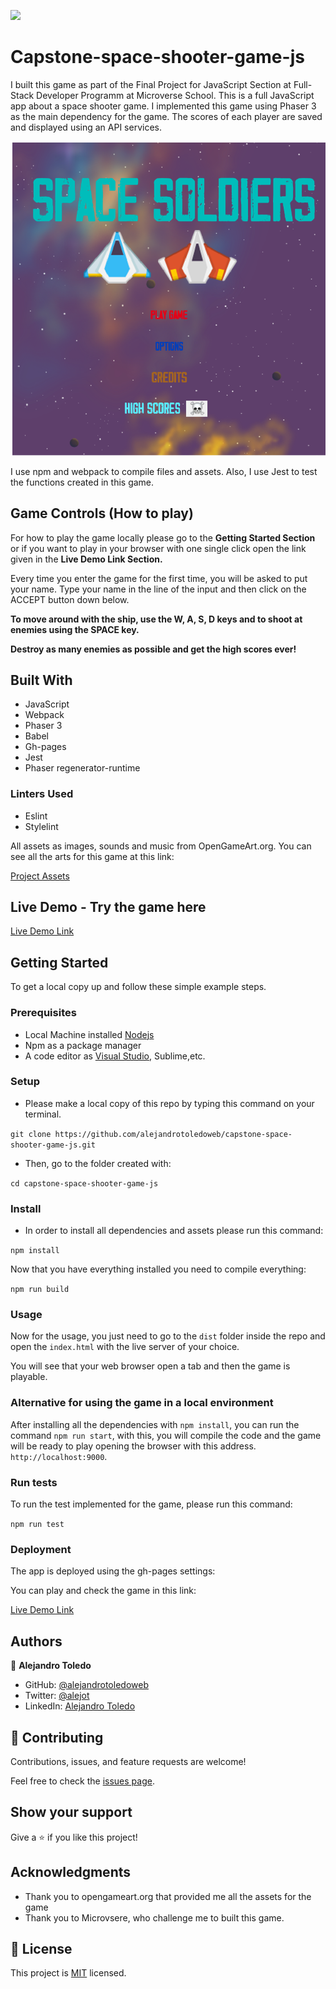 ![](https://img.shields.io/badge/Microverse-blueviolet)

# Capstone-space-shooter-game-js

I built this game as part of the Final Project for JavaScript Section at Full-Stack Developer Programm at Microverse School. This is a full JavaScript app about a space shooter game.
I implemented this game using Phaser 3 as the main dependency for the game.
The scores of each player are saved and displayed using an API services.

![screenshot](./src/assets/screenshot-game.png)

I use npm and webpack to compile files and assets.
Also, I use Jest to test the functions created in this game.

## Game Controls (How to play)

For how to play the game locally please go to the **Getting Started Section** or if you want to play in your browser with one single click open the link given in the **Live Demo Link Section.**

Every time you enter the game for the first time, you will be asked to put your name. 
Type your name in the line of the input and then click on the ACCEPT button down below.

**To move around with the ship, use the W, A, S, D keys and to shoot at enemies using the SPACE key.**

**Destroy as many enemies as possible and get the high scores ever!**

## Built With

- JavaScript
- Webpack
- Phaser 3
- Babel
- Gh-pages
- Jest
- Phaser regenerator-runtime

### Linters Used

- Eslint
- Stylelint

All assets as images, sounds and music from OpenGameArt.org.
You can see all the arts for this game at this link:

[Project Assets](https://opengameart.org/content/space-shooter-redux)

## Live Demo - Try the game here

[Live Demo Link](https://alejandrotoledoweb.github.io/capstone-space-shooter-game-js/)



## Getting Started

To get a local copy up and follow these simple example steps.

### Prerequisites

- Local Machine installed [Nodejs](https://nodejs.org/en/download/)
- Npm as a package manager
- A code editor as [Visual Studio](https://code.visualstudio.com/download), Sublime,etc.

### Setup

- Please make a local copy of this repo by typing this command on your terminal.

`git clone https://github.com/alejandrotoledoweb/capstone-space-shooter-game-js.git`

- Then, go to the folder created with:

`cd capstone-space-shooter-game-js`


### Install

- In order to install all dependencies and assets please run this command:

`npm install`

Now that you have everything installed you need to compile everything:

`npm run build`

### Usage

Now for the usage, you just need to go to the `dist` folder inside the repo and open the `index.html` with the live server of your choice.

You will see that your web browser open a tab and then the game is playable.

### Alternative for using the game in a local environment

After installing all the dependencies with `npm install`, you can run the command `npm run start`, with this, you will compile the code and the game will be ready to play opening the browser with this address. `http://localhost:9000`.

### Run tests

To run the test implemented for the game, please run this command:

`npm run test`

### Deployment

The app is deployed using the gh-pages settings:

You can play and check the game in this link:

[Live Demo Link](https://alejandrotoledoweb.github.io/capstone-space-shooter-game-js/)


## Authors

👤  **Alejandro Toledo**

- GitHub: [@alejandrotoledoweb](https://github.com/alejandrotoledoweb)
- Twitter: [@alejot](https://twitter.com/alejot)
- LinkedIn: [Alejandro Toledo](https://www.linkedin.com/in/alejandro-toledo-3b444b109/)

## 🤝 Contributing

Contributions, issues, and feature requests are welcome!

Feel free to check the [issues page](https://github.com/alejandrotoledoweb/capstone-space-shooter-game-js/issues).

## Show your support

Give a ⭐️ if you like this project!

## Acknowledgments

- Thank you to opengameart.org that provided me all the assets for the game
- Thank you to Microvsere, who challenge me to built this game.

## 📝 License

This project is [MIT](lic.url) licensed.
